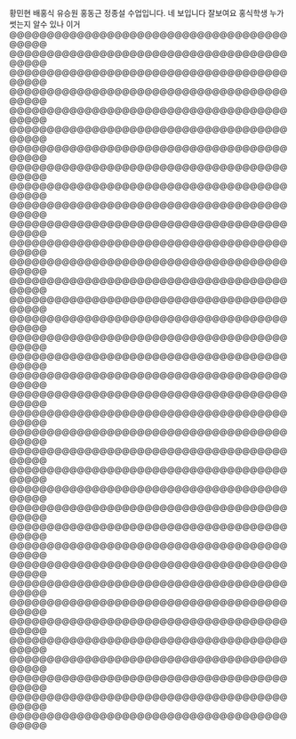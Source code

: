 황민현 배홍식 유승원 홍동근
정종설 수업입니다.
네 보입니다
잘보여요 홍식학생
누가 썻는지 알수 있나 이거
@@@@@@@@@@@@@@@@@@@@@@@@@@@@@@@@@@@@@@@@@@
@@@@@@@@@@@@@@@@@@@@@@@@@@@@@@@@@@@@@@@@@@
@@@@@@@@@@@@@@@@@@@@@@@@@@@@@@@@@@@@@@@@@@
@@@@@@@@@@@@@@@@@@@@@@@@@@@@@@@@@@@@@@@@@@
@@@@@@@@@@@@@@@@@@@@@@@@@@@@@@@@@@@@@@@@@@
@@@@@@@@@@@@@@@@@@@@@@@@@@@@@@@@@@@@@@@@@@
@@@@@@@@@@@@@@@@@@@@@@@@@@@@@@@@@@@@@@@@@@
@@@@@@@@@@@@@@@@@@@@@@@@@@@@@@@@@@@@@@@@@@
@@@@@@@@@@@@@@@@@@@@@@@@@@@@@@@@@@@@@@@@@@
@@@@@@@@@@@@@@@@@@@@@@@@@@@@@@@@@@@@@@@@@@
@@@@@@@@@@@@@@@@@@@@@@@@@@@@@@@@@@@@@@@@@@
@@@@@@@@@@@@@@@@@@@@@@@@@@@@@@@@@@@@@@@@@@
@@@@@@@@@@@@@@@@@@@@@@@@@@@@@@@@@@@@@@@@@@
@@@@@@@@@@@@@@@@@@@@@@@@@@@@@@@@@@@@@@@@@@
@@@@@@@@@@@@@@@@@@@@@@@@@@@@@@@@@@@@@@@@@@
@@@@@@@@@@@@@@@@@@@@@@@@@@@@@@@@@@@@@@@@@@
@@@@@@@@@@@@@@@@@@@@@@@@@@@@@@@@@@@@@@@@@@
@@@@@@@@@@@@@@@@@@@@@@@@@@@@@@@@@@@@@@@@@@
@@@@@@@@@@@@@@@@@@@@@@@@@@@@@@@@@@@@@@@@@@
@@@@@@@@@@@@@@@@@@@@@@@@@@@@@@@@@@@@@@@@@@
@@@@@@@@@@@@@@@@@@@@@@@@@@@@@@@@@@@@@@@@@@
@@@@@@@@@@@@@@@@@@@@@@@@@@@@@@@@@@@@@@@@@@
@@@@@@@@@@@@@@@@@@@@@@@@@@@@@@@@@@@@@@@@@@
@@@@@@@@@@@@@@@@@@@@@@@@@@@@@@@@@@@@@@@@@@
@@@@@@@@@@@@@@@@@@@@@@@@@@@@@@@@@@@@@@@@@@
@@@@@@@@@@@@@@@@@@@@@@@@@@@@@@@@@@@@@@@@@@
@@@@@@@@@@@@@@@@@@@@@@@@@@@@@@@@@@@@@@@@@@
@@@@@@@@@@@@@@@@@@@@@@@@@@@@@@@@@@@@@@@@@@
@@@@@@@@@@@@@@@@@@@@@@@@@@@@@@@@@@@@@@@@@@
@@@@@@@@@@@@@@@@@@@@@@@@@@@@@@@@@@@@@@@@@@
@@@@@@@@@@@@@@@@@@@@@@@@@@@@@@@@@@@@@@@@@@
@@@@@@@@@@@@@@@@@@@@@@@@@@@@@@@@@@@@@@@@@@
@@@@@@@@@@@@@@@@@@@@@@@@@@@@@@@@@@@@@@@@@@
@@@@@@@@@@@@@@@@@@@@@@@@@@@@@@@@@@@@@@@@@@
@@@@@@@@@@@@@@@@@@@@@@@@@@@@@@@@@@@@@@@@@@
@@@@@@@@@@@@@@@@@@@@@@@@@@@@@@@@@@@@@@@@@@
@@@@@@@@@@@@@@@@@@@@@@@@@@@@@@@@@@@@@@@@@@
